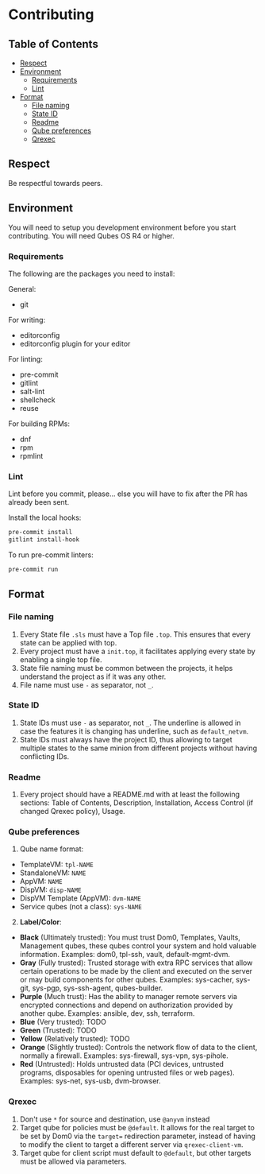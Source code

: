 # Contributing


## Table of Contents

* [Respect](#respect)
* [Environment](#environment)
  * [Requirements](#requirements)
  * [Lint](#lint)
* [Format](#format)
  * [File naming](#file-naming)
  * [State ID](#state-id)
  * [Readme](#readme)
  * [Qube preferences](#qube-preferences)
  * [Qrexec](#qrexec)

## Respect

Be respectful towards peers.

## Environment

You will need to setup you development environment before you start
contributing. You will need Qubes OS R4 or higher.

### Requirements

The following are the packages you need to install:

General:
- git

For writing:
- editorconfig
- editorconfig plugin for your editor

For linting:
- pre-commit
- gitlint
- salt-lint
- shellcheck
- reuse

For building RPMs:
- dnf
- rpm
- rpmlint

### Lint

Lint before you commit, please... else you will have to fix after the PR has
already been sent.

Install the local hooks:
```sh
pre-commit install
gitlint install-hook
```

To run pre-commit linters:
```sh
pre-commit run
```

## Format

### File naming

1. Every State file `.sls` must have a Top file `.top`. This ensures that
   every state can be applied with top.
2. Every project must have a `init.top`, it facilitates applying every state
   by enabling a single top file.
3. State file naming must be common between the projects, it helps
   understand the project as if it was any other.
4. File name must use `-` as separator, not `_`.

### State ID

1. State IDs must use `-` as separator, not `_`. The underline is allowed in
   case the features it is changing has underline, such as `default_netvm`.
2. State IDs must always have the project ID, thus allowing to target multiple
   states to the same minion from different projects without having
   conflicting IDs.

### Readme

1. Every project should have a README.md with at least the following sections:
   Table of Contents, Description, Installation, Access Control (if changed
   Qrexec policy), Usage.

### Qube preferences

1. Qube name format:

  - TemplateVM: `tpl-NAME`
  - StandaloneVM: `NAME`
  - AppVM: `NAME`
  - DispVM: `disp-NAME`
  - DispVM Template (AppVM): `dvm-NAME`
  - Service qubes (not a class): `sys-NAME`

2. **Label/Color**:

  - **Black** (Ultimately trusted): You must trust Dom0, Templates, Vaults,
    Management qubes, these qubes control your system and hold valuable
    information. Examples: dom0, tpl-ssh, vault, default-mgmt-dvm.
  - **Gray** (Fully trusted): Trusted storage with extra RPC services that allow
    certain operations to be made by the client and executed on the server or
    may build components for other qubes. Examples: sys-cacher, sys-git,
    sys-pgp, sys-ssh-agent, qubes-builder.
  - **Purple** (Much trust): Has the ability to manager remote servers via
    encrypted connections and depend on authorization provided by another
    qube.
    Examples: ansible, dev, ssh, terraform.
  - **Blue** (Very trusted): TODO
  - **Green** (Trusted): TODO
  - **Yellow** (Relatively trusted): TODO
  - **Orange** (Slightly trusted): Controls the network flow of data to the
    client, normally a firewall. Examples: sys-firewall, sys-vpn, sys-pihole.
  - **Red** (Untrusted): Holds untrusted data (PCI devices, untrusted programs,
    disposables for opening untrusted files or web pages). Examples: sys-net,
    sys-usb, dvm-browser.

### Qrexec

1. Don't use `*` for source and destination, use `@anyvm` instead
2. Target qube for policies must be `@default`. It allows for the real target
   to be set by Dom0 via the `target=` redirection parameter, instead of
   having to modify the client to target a different server via
   `qrexec-client-vm`.
3. Target qube for client script must default to `@default`, but other targets
   must be allowed via parameters.
